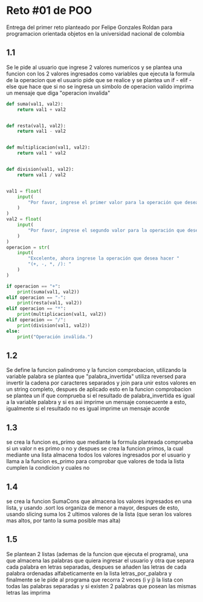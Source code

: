 # Reto #01 de POO
Entrega del primer reto planteado por Felipe Gonzales Roldan para programacion orientada objetos en la universidad nacional de colombia
## 1.1
Se le pide al usuario que ingrese 2 valores numericos y se plantea una funcion con los 2 valores ingresados como variables que ejecuta la formula de la operacion que el usuario pide que se realice y se plantea un if - elif - else que hace que si no se ingresa un simbolo de operacion valido imprima un mensaje que diga "operacion invalida"
```python
def suma(val1, val2):
    return val1 + val2


def resta(val1, val2):
    return val1 - val2


def multiplicacion(val1, val2):
    return val1 * val2


def division(val1, val2):
    return val1 / val2


val1 = float(
    input(
        "Por favor, ingrese el primer valor para la operación que desea realizar: "
    )
)
val2 = float(
    input(
        "Por favor, ingrese el segundo valor para la operación que desea realizar: "
    )
)
operacion = str(
    input(
        "Excelente, ahora ingrese la operación que desea hacer "
        "(+, -, *, /): "
    )
)

if operacion == "+":
    print(suma(val1, val2))
elif operacion == "-":
    print(resta(val1, val2))
elif operacion == "*":
    print(multiplicacion(val1, val2))
elif operacion == "/":
    print(division(val1, val2))
else:
    print("Operación inválida.")
```
## 1.2
Se define la funcion palindromo y la funcion comprobacion, utilizando la variable palabra se plantea que "palabra_invertida" utiliza reversed para invertir la cadena por caracteres separados y join para unir estos valores en un string completo, despues de aplicado esto en la funcion comprobacion se plantea un if que comprueba si el resultado de palabra_invertida es igual a la variable palabra y si es asi imprime un mensaje consecuente a esto, igualmente si el resultado no es igual imprime un mensaje acorde
## 1.3
se crea la funcion es_primo que mediante la formula planteada comprueba si un valor n es primo o no y despues se crea la funcion primos, la cual mediante una lista almacena todos los valores ingresados por el usuario y llama a la funcion es_primo para comprobar que valores de toda la lista cumplen la condicion y cuales no
## 1.4
se crea la funcion SumaCons que almacena los valores ingresados en una lista, y usando .sort los organiza de menor a mayor, despues de esto, usando slicing suma los 2 ultimos valores de la lista (que seran los valores mas altos, por tanto la suma posible mas alta)
## 1.5
Se plantean 2 listas (ademas de la funcion que ejecuta el programa), una que almacena las palabras que quiera ingresar el usuario y otra que separa cada palabra en letras separadas, despues se añaden las letras de cada palabra ordenadas alfabeticamente en la lista letras_por_palabra y finalmente se le pide al programa que recorra 2 veces (i y j) la lista con todas las palabras separadas y si existen 2 palabras que posean las mismas letras las imprima
